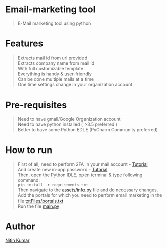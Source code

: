 # Email-marketing tool

> E-Mail marketing tool using python

# Features

> Extracts mail id from url provided  
> Extracts company name from mail id  
> With full customizable template  
> Everything is handy & user-friendly  
> Can be done multiple mails at a time  
> One time settings change in your organization account

# Pre-requisites

> Need to have gmail/Google Organization account  
> Need to have python installed ( >3.5 preferred )  
> Better to have some Python EDLE (PyCharm Community preferred)

# How to run

> First of all, need to perform 2FA in your mail account - [Tutorial](https://support.google.com/accounts/answer/185839?hl=en&co=GENIE.Platform%3DDesktop)  
> And create new in-app password - [Tutorial](https://support.google.com/accounts/answer/185833?hl=en)  
> Then, open the Python IDLE, open terminal & type following command:  
>       ```pip install -r requirements.txt```  
> Then navigate to the [assets/info.py](assets/info.py) file and do necessary changes.  
> Add the portals for which you need to perform email marketing in the file [txtFiles/portals.txt](txtFiles/portals.txt)  
> Run the file [main.py](main.py)  

# Author

[Nitin Kumar](https://linkedin.com/in/nitin30kumar/)
